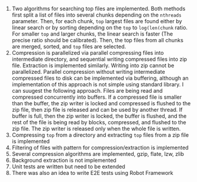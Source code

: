 1. Two algorithms for searching top files are implemented. Both methods first split a list of files into several chunks depending on the `nthreads` parameter. Then, for each chunk, `top` largest files are found either by linear search or by sorting depending on the `top` to `log(len(chunk` ratio. For smaller `top` and larger chunks, the linear search is faster (The precise ratio should be calibrated). Then, the top files from all chunks are merged, sorted, and `top` files are selected. 
2. Compression is parallelized via parallel compressing files into intermediate directory, and sequential writing compressed files into zip file. Extraction is implemented similarly. Writing into zip cannot be parallelized. Parallel compression without writing intermediate compressed files to disk can be implemented via buffering, although an implementation of this approach is not simple using standard library. I can suugest the following approach. Files are being read and compressed concurrently into buffers. If a compressed file is smaller than the buffer, the zip writer is locked and compressed is flushed to the zip file, then zip file is released and can be used by another thread. If buffer is full, then the zip writer is locked, the buffer is flushed, and the rest of the file is being read by blocks, compressed, and flushed to the zip file. The zip writer is released only when the whole file is written. 
3. Compressing `top` from a directory and extracting `top` files from a zip file is implemented 
4. Filtering of files with pattern for compression/extraction is implemented 
5. Several compression algorithms are implemented, gzip, flate, lzw, zlib 
6. Background extraction is not implemented 
7. Unit tests are written but need to be extended 
8. There was also an idea to write E2E tests using Robot Framework 